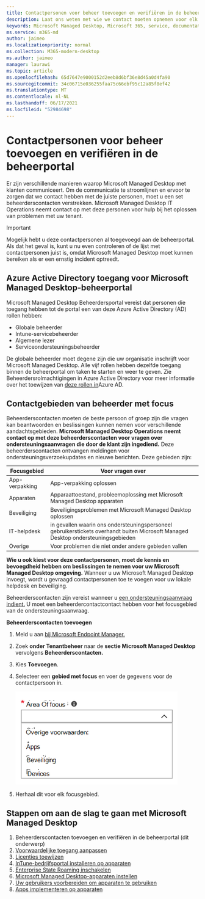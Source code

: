 ```yaml
---
title: Contactpersonen voor beheer toevoegen en verifiëren in de beheerportal
description: Laat ons weten met wie we contact moeten opnemen voor elk focusgebied.
keywords: Microsoft Managed Desktop, Microsoft 365, service, documentatie
ms.service: m365-md
author: jaimeo
ms.localizationpriority: normal
ms.collection: M365-modern-desktop
ms.author: jaimeo
manager: laurawi
ms.topic: article
ms.openlocfilehash: 65d7647e9000152d2eeb8d6bf36e8d45a0d4fa90
ms.sourcegitcommit: 34c06715e036255faa75c66ebf95c12a85f8ef42
ms.translationtype: MT
ms.contentlocale: nl-NL
ms.lasthandoff: 06/17/2021
ms.locfileid: "52984698"
---
```

# <a name="add-and-verify-admin-contacts-in-the-admin-portal"></a>Contactpersonen voor beheer toevoegen en verifiëren in de beheerportal

Er zijn verschillende manieren waarop Microsoft Managed Desktop met klanten communiceert. Om de communicatie te stroomlijnen en ervoor te zorgen dat we contact hebben met de juiste personen, moet u een set beheerderscontacten verstrekken. Microsoft Managed Desktop IT Operations neemt contact op met deze personen voor hulp bij het oplossen van problemen met uw tenant.

> [!IMPORTANT]
> Mogelijk hebt u deze contactpersonen al toegevoegd aan de beheerportal. Als dat het geval is, kunt u nu even controleren of  de lijst met contactpersonen juist is, omdat Microsoft Managed Desktop moet kunnen bereiken als er een ernstig incident optreedt.

## <a name="azure-active-directory-access-for-microsoft-managed-desktop-admin-portal"></a>Azure Active Directory toegang voor Microsoft Managed Desktop-beheerportal

Microsoft Managed Desktop Beheerdersportal vereist dat personen die toegang hebben tot de portal een van deze Azure Active Directory (AD) rollen hebben:
- Globale beheerder
- Intune-servicebeheerder
- Algemene lezer
- Serviceondersteuningsbeheerder

De globale beheerder moet degene zijn die uw organisatie inschrijft voor Microsoft Managed Desktop. Alle vijf rollen hebben dezelfde toegang binnen de beheerportal om taken te starten en weer te geven. Zie Beheerdersrolmachtigingen in Azure Active Directory voor meer informatie over het toewijzen van [deze rollen in](/azure/active-directory/users-groups-roles/directory-assign-admin-roles)Azure AD. 

## <a name="admin-contact-areas-of-focus"></a>Contactgebieden van beheerder met focus

Beheerderscontacten moeten de beste persoon of groep zijn die vragen kan beantwoorden en beslissingen kunnen nemen voor verschillende aandachtsgebieden. **Microsoft Managed Desktop Operations neemt contact op met deze beheerderscontacten voor vragen over ondersteuningsaanvragen die door de klant zijn ingediend.** Deze beheerderscontacten ontvangen meldingen voor ondersteuningsverzoekupdates en nieuwe berichten. Deze gebieden zijn:

Focusgebied | Voor vragen over
--- | ---
App-verpakking | App-verpakking oplossen
Apparaten | Apparaattoestand, probleemoplossing met Microsoft Managed Desktop apparaten
Beveiliging | Beveiligingsproblemen met Microsoft Managed Desktop oplossen
IT-helpdesk | in gevallen waarin ons ondersteuningspersoneel gebruikerstickets overhandt buiten Microsoft Managed Desktop ondersteuningsgebieden 
Overige | Voor problemen die niet onder andere gebieden vallen

**Wie u ook kiest voor deze contactpersonen, moet de kennis en bevoegdheid hebben om beslissingen te nemen voor uw Microsoft Managed Desktop omgeving.** Wanneer u uw Microsoft Managed Desktop invoegt, wordt u gevraagd contactpersonen toe te voegen voor uw lokale helpdesk en beveiliging. 

Beheerderscontacten zijn vereist wanneer u [een ondersteuningsaanvraag indient.](../service-description/support.md) U moet een beheerdercontactcontact hebben voor het focusgebied van de ondersteuningsaanvraag. 

**Beheerderscontacten toevoegen**

1.  Meld u aan [bij Microsoft Endpoint Manager.](https://endpoint.microsoft.com) 

2.  Zoek **onder Tenantbeheer** naar de **sectie Microsoft Managed Desktop** vervolgens **Beheerderscontacten.** 

3. Kies **Toevoegen**.

4.  Selecteer een **gebied met focus** en voer de gegevens voor de contactpersoon in. 

    ![de lijst met focusgebieden, zoals Overige, Apps en Beveiliging](../../media/areaoffocus.png)

5. Herhaal dit voor elk focusgebied. 

## <a name="steps-to-get-started-with-microsoft-managed-desktop"></a>Stappen om aan de slag te gaan met Microsoft Managed Desktop

1. Beheerderscontacten toevoegen en verifiëren in de beheerportal (dit onderwerp)
2. [Voorwaardelijke toegang aanpassen](conditional-access.md)
3. [Licenties toewijzen](assign-licenses.md)
4. [InTune-bedrijfsportal installeren op apparaten](company-portal.md)
5. [Enterprise State Roaming inschakelen](enterprise-state-roaming.md)
6. [Microsoft Managed Desktop-apparaten instellen](set-up-devices.md)
7. [Uw gebruikers voorbereiden om apparaten te gebruiken](get-started-devices.md)
8. [Apps implementeren op apparaten](deploy-apps.md)
